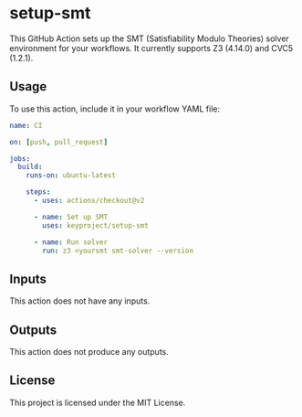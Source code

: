# setup-smt

This GitHub Action sets up the SMT (Satisfiability Modulo Theories) solver
environment for your workflows. It currently supports Z3 (4.14.0) and CVC5
(1.2.1).

## Usage

To use this action, include it in your workflow YAML file:

```yaml
name: CI

on: [push, pull_request]

jobs:
  build:
    runs-on: ubuntu-latest

    steps:
      - uses: actions/checkout@v2

      - name: Set up SMT
        uses: keyproject/setup-smt

      - name: Run solver
        run: z3 <yoursmt smt-solver --version
```

## Inputs

This action does not have any inputs.

## Outputs

This action does not produce any outputs.

## License

This project is licensed under the MIT License.
